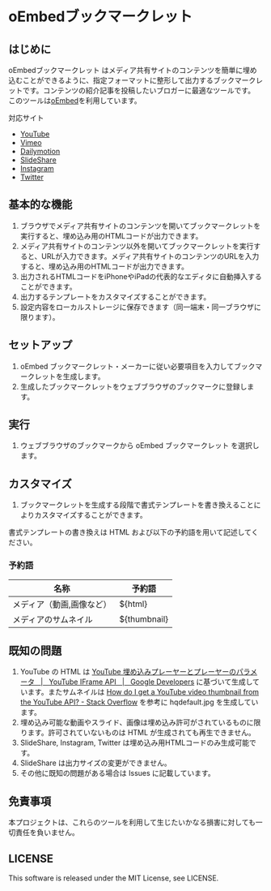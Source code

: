oEmbedブックマークレット
=======

はじめに
--------

oEmbedブックマークレット はメディア共有サイトのコンテンツを簡単に埋め込むことができるように、指定フォーマットに整形して出力するブックマークレットです。コンテンツの紹介記事を投稿したいブロガーに最適なツールです。
このツールは[oEmbed](http://oembed.com)を利用しています。

対応サイト

* [YouTube](http://www.youtube.com/)
* [Vimeo](http://vimeo.com/)
* [Dailymotion](http://www.dailymotion.com/)
* [SlideShare](http://www.slideshare.net/)
* [Instagram](http://instagram.com/)
* [Twitter](https://twitter.com/)

基本的な機能
------------

 1. ブラウザでメディア共有サイトのコンテンツを開いてブックマークレットを実行すると、埋め込み用のHTMLコードが出力できます。
 2. メディア共有サイトのコンテンツ以外を開いてブックマークレットを実行すると、URLが入力できます。メディア共有サイトのコンテンツのURLを入力すると、埋め込み用のHTMLコードが出力できます。
 3. 出力されるHTMLコードをiPhoneやiPadの代表的なエディタに自動挿入することができます。
 4. 出力するテンプレートをカスタマイズすることができます。
 5. 設定内容をローカルストレージに保存できます（同一端末・同一ブラウザに限ります）。

セットアップ
------------

 1. oEmbed ブックマークレット・メーカーに従い必要項目を入力してブックマークレットを生成します。
 2. 生成したブックマークレットをウェブブラウザのブックマークに登録します。

実行
----

 1. ウェブブラウザのブックマークから oEmbed ブックマークレット を選択します。

カスタマイズ
------------

 1. ブックマークレットを生成する段階で書式テンプレートを書き換えることによりカスタマイズすることができます。

書式テンプレートの書き換えは HTML および以下の予約語を用いて記述してください。


### 予約語

名称                     | 予約語
------------------------|-------------------
メディア（動画,画像など）  | ${html}
メディアのサムネイル          | ${thumbnail}

既知の問題
----------
 1. YouTube の HTML は [YouTube 埋め込みプレーヤーとプレーヤーのパラメータ   |   YouTube IFrame API   |   Google Developers](https://developers.google.com/youtube/player_parameters#Manual_IFrame_Embeds) に基づいて生成しています。またサムネイルは [How do I get a YouTube video thumbnail from the YouTube API? - Stack Overflow](http://stackoverflow.com/questions/2068344/how-do-i-get-a-youtube-video-thumbnail-from-the-youtube-api) を参考に hqdefault.jpg を生成しています。
 2. 埋め込み可能な動画やスライド、画像は埋め込み許可がされているものに限ります。許可されていないものは HTML が生成されても再生できません。
 3. SlideShare, Instagram, Twitter は埋め込み用HTMLコードのみ生成可能です。
 4. SlideShare は出力サイズの変更ができません。
 5. その他に既知の問題がある場合は Issues に記載しています。

免責事項
--------------------------------
本プロジェクトは、これらのツールを利用して生じたいかなる損害に対しても一切責任を負いません。

LICENSE
-------

This software is released under the MIT License, see LICENSE.
